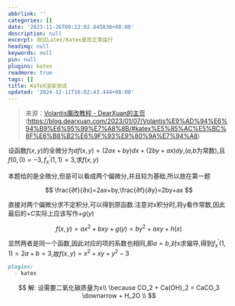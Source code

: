 ```yaml
---
abbrlink: ''
categories: []
date: '2023-11-26T09:22:02.845830+08:00'
description: null
excerpt: 测试Latex/Katex是否正常运行
headimg: null
keywords: null
pin: null
plugins: katex
readmore: true
tags: []
title: KaTeX渲染测试
updated: '2024-12-11T16:02:43.444+08:00'
---
```

> 来源：[Volantis魔改教程 - DearXuan的主页](https://blog.dearxuan.com/2023/01/07/Volantis%E9%AD%94%E6%94%B9%E6%95%99%E7%A8%8B/#katex%E5%85%AC%E5%BC%8F%E6%B8%B2%E6%9F%93%E9%80%9A%E7%94%A8)(https://blog.dearxuan.com/2023/01/07/Volantis%E9%AD%94%E6%94%B9%E6%95%99%E7%A8%8B/#katex%E5%85%AC%E5%BC%8F%E6%B8%B2%E6%9F%93%E9%80%9A%E7%94%A8)

设函数$f(x,y)$的全微分为$df(x,y)=(2ax+by)dx+(2by+ax)dy$,($a$,$b$为常数),且$f(0,0)=-3,f_{x}^{'}(1,1)=3$,求$f(x,y)$

本题给的是全微分,但是可以看成两个偏微分,并且较为基础,所以放在第一题

$$
\frac{∂f}{∂x}=2ax+by,\frac{∂f}{∂y}=2by+ax
$$

直接对两个偏微分求不定积分,可以得到原函数.注意对x积分时,将y看作常数,因此最后的$+C$实际上应该写作$+g(y)$

$$
f(x,y)=ax^{2}+bxy+g(y)=by^{2}+axy+h(x)
$$

显然两者是同一个函数,因此对应的项的系数也相同,即$a=b$,对x求偏导,得到$f_{x}^{'}(1,1)=2a+b=3$,故$f(x,y)=x^2+xy+y^2-3$

```markdown
plugins:
  - katex
```

$$
解: 设需要二氧化碳质量为x\\
\because CO_2 + Ca(OH)_2 = CaCO_3 \downarrow + H_2O \\
$$
